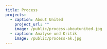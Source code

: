 ```yaml
---
title: Process
projects:
  - caption: About United
    project_url: ""
    image: /public/process-aboutunited.jpg
  - caption: Analyse und Kritik
    image: /public/process-ak.jpg
---
```

